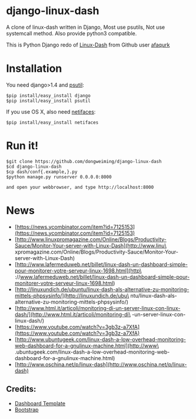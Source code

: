 django-linux-dash
=================

A clone of linux-dash written in Django, Most use psutils, Not use systemcall method. Also provide python3 compatible.


This is Python Django redo of [Linux-Dash](https://github.com/afaqurk/linux-dash) from Github user [afaqurk](https://github.com/afaqurk)

Installation
============

You need django>1.4 and [psutil](http://code.google.com/p/psutil/):

    $pip install/easy_install django
    $pip install/easy_install psutil

If you use OS X, also need [netifaces](https://pypi.python.org/pypi/netifaces):

    $pip install/easy_install netifaces

Run it!
====

    $git clone https://github.com/dongweiming/django-linux-dash
    $cd django-linux-dash
    $cp dash/conf{.example,}.py
    $python manage.py runserver 0.0.0.0:8000

    and open your webbrowser, and type http://localhost:8000

News
===

* [https://news.ycombinator.com/item?id=7125153](https://news.ycombinator.com/item?id=7125153)
* [http://www.linuxpromagazine.com/Online/Blogs/Productivity-Sauce/Monitor-Your-server-with-Linux-Dash](http://www.linu\
xpromagazine.com/Online/Blogs/Productivity-Sauce/Monitor-Your-server-with-Linux-Dash)
* [http://www.lafermeduweb.net/billet/linux-dash-un-dashboard-simple-pour-monitorer-votre-serveur-linux-1698.html](http\
://www.lafermeduweb.net/billet/linux-dash-un-dashboard-simple-pour-monitorer-votre-serveur-linux-1698.html)
* [http://linuxundich.de/ubuntu/linux-dash-als-alternative-zu-monitoring-mittels-phpsysinfo/](http://linuxundich.de/ubu\
ntu/linux-dash-als-alternative-zu-monitoring-mittels-phpsysinfo/)
* [http://www.html.it/articoli/monitoring-di-un-server-linux-con-linux-dash/](http://www.html.it/articoli/monitoring-di\
-un-server-linux-con-linux-dash/)
* [https://www.youtube.com/watch?v=3gb3z-a7XfA](https://www.youtube.com/watch?v=3gb3z-a7XfA)
* [http://www.ubuntugeek.com/linux-dash-a-low-overhead-monitoring-web-dashboard-for-a-gnulinux-machine.html](http://www\
.ubuntugeek.com/linux-dash-a-low-overhead-monitoring-web-dashboard-for-a-gnulinux-machine.html)
* [http://www.oschina.net/p/linux-dash](http://www.oschina.net/p/linux-dash)

## Credits:
 * [Dashboard Template](http://www.egrappler.com/templatevamp-free-twitter-bootstrap-admin-template/)
  * [Bootstrap](http://getbootstrap.com)

